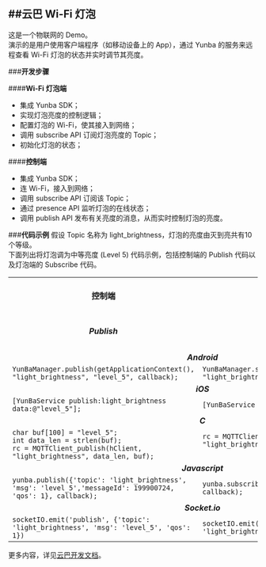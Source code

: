 ##**云巴 Wi-Fi 灯泡**
---



这是一个物联网的 Demo。<br>
演示的是用户使用客户端程序（如移动设备上的 App），通过 Yunba 的服务来远程查看 Wi-Fi 灯泡的状态并实时调节其亮度。

###**开发步骤**

####**Wi-Fi 灯泡端**
- 集成 Yunba SDK；
- 实现灯泡亮度的控制逻辑；
- 配置灯泡的 Wi-Fi，使其接入到网络；
- 调用 subscribe API 订阅灯泡亮度的 Topic；
- 初始化灯泡的状态；

####**控制端**
- 集成 Yunba SDK；
- 连 Wi-Fi，接入到网络；
- 调用 subscribe API 订阅该 Topic；
- 通过 presence API 监听灯泡的在线状态；
- 调用 publish API 发布有关亮度的消息，从而实时控制灯泡的亮度。

###**代码示例**
假设 Topic 名称为 light_brightness，灯泡的亮度由灭到亮共有10个等级。<br>
下面列出将灯泡调为中等亮度 (Level 5) 代码示例，包括控制端的 Publish 代码以及灯泡端的 Subscribe 代码。

<table border="0">

<tr>
  <td align="center"><h4>控制端</h4></td>
  <td align="center"><h4>Wi-Fi 灯泡端</h4></td>
</tr>
<tr>
  <td align="center"><h5>Publish</h5></td>
  <td align="center"><h5>Subscribe</h5></td>
</tr>
<tr>
  <td colspan = "2" align="center"><i><b>Android</b></i></td>
</tr>

<tr>
  <td>
    <code>YunBaManager.publish(getApplicationContext(), "light_brightness", "level_5", callback);</code>
  </td>
  <td>
    <code>YunBaManager.subscribe(getApplicationContext(), "light_brightness", callback);</code>
  </td>
</tr>

<tr>
  <td colspan = "2" align="center"><i><b>iOS</b></i></td>
</tr>

<tr>
  <td>
    <code>[YunBaService publish:light_brightness data:@"level_5"];</code>
  </td>
  <td>
    <code>[YunBaService subscribe:light_brightness];</code>
  </td>
</tr>

<tr>
  <td colspan = "2" align="center"><i><b>C</b></i></td>
</tr>

<tr>
  <td>
    <code>char buf[100] = "level_5";</code><br>
    <code>int data_len = strlen(buf);</code><br>
    <code>rc = MQTTClient_publish(hClient, "light_brightness", data_len, buf);</code>
  </td>
  
  <td>
    <code>rc = MQTTClient_subscribe(hClient, "light_brightness");
    </code>
  </td>
</tr>


<tr>
  <td colspan = "2" align="center"><i><b>Javascript</b></i></td>
</tr>

<tr>
  <td>
    <code>yunba.publish({'topic': 'light_brightness', 'msg': 'level_5','messageId': 199900724, 'qos': 1}, callback);</code>
  </td>
  <td>
    <code>yunba.subscribe({'topic': 'light_brightness'}, callback);</code>
  </td>
  
  
<tr>
  <td colspan = "2" align="center"><i><b>Socket.io</b></i></td>
</tr>

<tr>
  <td>
    <code>socketIO.emit('publish', {'topic': 'light_brightness', 'msg': 'level_5', 'qos': 1})</code>
  </td>
  <td>
    <code>socketIO.emit('subscribe', {'topic': 'light_brightness'})</code>
  </td>

</table>


更多内容，详见[云巴开发文档](http://yunba.io/docs2 "云巴开发文档")。
